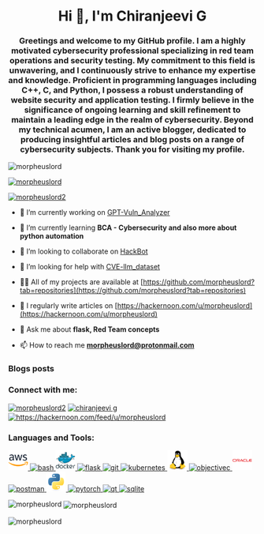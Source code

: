 <h1 align="center">Hi 👋, I'm Chiranjeevi G</h1>
<h3 align="center">Greetings and welcome to my GitHub profile. I am a highly motivated cybersecurity professional specializing in red team operations and security testing. My commitment to this field is unwavering, and I continuously strive to enhance my expertise and knowledge. Proficient in programming languages including C++, C, and Python, I possess a robust understanding of website security and application testing. I firmly believe in the significance of ongoing learning and skill refinement to maintain a leading edge in the realm of cybersecurity. Beyond my technical acumen, I am an active blogger, dedicated to producing insightful articles and blog posts on a range of cybersecurity subjects. Thank you for visiting my profile.</h3>

<p align="left"> <img src="https://komarev.com/ghpvc/?username=morpheuslord&label=Profile%20views&color=0e75b6&style=flat" alt="morpheuslord" /> </p>

<p align="left"> <a href="https://github.com/ryo-ma/github-profile-trophy"><img src="https://github-profile-trophy.vercel.app/?username=morpheuslord" alt="morpheuslord" /></a> </p>

<p align="left"> <a href="https://twitter.com/morpheuslord2" target="blank"><img src="https://img.shields.io/twitter/follow/morpheuslord2?logo=twitter&style=for-the-badge" alt="morpheuslord2" /></a> </p>

- 🔭 I’m currently working on [GPT-Vuln_Analyzer](https://github.com/morpheuslord/GPT_Vuln-analyzer)

- 🌱 I’m currently learning **BCA - Cybersecurity and also more about python automation**

- 👯 I’m looking to collaborate on [HackBot](https://github.com/morpheuslord/HackBot)

- 🤝 I’m looking for help with [CVE-llm_dataset](https://github.com/morpheuslord/CVE-llm_dataset)

- 👨‍💻 All of my projects are available at [https://github.com/morpheuslord?tab=repositories](https://github.com/morpheuslord?tab=repositories)

- 📝 I regularly write articles on [https://hackernoon.com/u/morpheuslord](https://hackernoon.com/u/morpheuslord)

- 💬 Ask me about **flask, Red Team concepts**

- 📫 How to reach me **morpheuslord@protonmail.com**

### Blogs posts
<!-- BLOG-POST-LIST:START -->
<!-- BLOG-POST-LIST:END -->

<h3 align="left">Connect with me:</h3>
<p align="left">
<a href="https://twitter.com/morpheuslord2" target="blank"><img align="center" src="https://raw.githubusercontent.com/rahuldkjain/github-profile-readme-generator/master/src/images/icons/Social/twitter.svg" alt="morpheuslord2" height="30" width="40" /></a>
<a href="https://linkedin.com/in/chiranjeevi g" target="blank"><img align="center" src="https://raw.githubusercontent.com/rahuldkjain/github-profile-readme-generator/master/src/images/icons/Social/linked-in-alt.svg" alt="chiranjeevi g" height="30" width="40" /></a>
<a href="/https://hackernoon.com/feed/u/morpheuslord" target="blank"><img align="center" src="https://raw.githubusercontent.com/rahuldkjain/github-profile-readme-generator/master/src/images/icons/Social/rss.svg" alt="https://hackernoon.com/feed/u/morpheuslord" height="30" width="40" /></a>
</p>

<h3 align="left">Languages and Tools:</h3>
<p align="left"> <a href="https://aws.amazon.com" target="_blank" rel="noreferrer"> <img src="https://raw.githubusercontent.com/devicons/devicon/master/icons/amazonwebservices/amazonwebservices-original-wordmark.svg" alt="aws" width="40" height="40"/> </a> <a href="https://www.gnu.org/software/bash/" target="_blank" rel="noreferrer"> <img src="https://www.vectorlogo.zone/logos/gnu_bash/gnu_bash-icon.svg" alt="bash" width="40" height="40"/> </a> <a href="https://www.docker.com/" target="_blank" rel="noreferrer"> <img src="https://raw.githubusercontent.com/devicons/devicon/master/icons/docker/docker-original-wordmark.svg" alt="docker" width="40" height="40"/> </a> <a href="https://flask.palletsprojects.com/" target="_blank" rel="noreferrer"> <img src="https://www.vectorlogo.zone/logos/pocoo_flask/pocoo_flask-icon.svg" alt="flask" width="40" height="40"/> </a> <a href="https://git-scm.com/" target="_blank" rel="noreferrer"> <img src="https://www.vectorlogo.zone/logos/git-scm/git-scm-icon.svg" alt="git" width="40" height="40"/> </a> <a href="https://kubernetes.io" target="_blank" rel="noreferrer"> <img src="https://www.vectorlogo.zone/logos/kubernetes/kubernetes-icon.svg" alt="kubernetes" width="40" height="40"/> </a> <a href="https://www.linux.org/" target="_blank" rel="noreferrer"> <img src="https://raw.githubusercontent.com/devicons/devicon/master/icons/linux/linux-original.svg" alt="linux" width="40" height="40"/> </a> <a href="https://developer.apple.com/library/archive/documentation/Cocoa/Conceptual/ProgrammingWithObjectiveC/Introduction/Introduction.html" target="_blank" rel="noreferrer"> <img src="https://www.vectorlogo.zone/logos/apple_objectivec/apple_objectivec-icon.svg" alt="objectivec" width="40" height="40"/> </a> <a href="https://www.oracle.com/" target="_blank" rel="noreferrer"> <img src="https://raw.githubusercontent.com/devicons/devicon/master/icons/oracle/oracle-original.svg" alt="oracle" width="40" height="40"/> </a> <a href="https://postman.com" target="_blank" rel="noreferrer"> <img src="https://www.vectorlogo.zone/logos/getpostman/getpostman-icon.svg" alt="postman" width="40" height="40"/> </a> <a href="https://www.python.org" target="_blank" rel="noreferrer"> <img src="https://raw.githubusercontent.com/devicons/devicon/master/icons/python/python-original.svg" alt="python" width="40" height="40"/> </a> <a href="https://pytorch.org/" target="_blank" rel="noreferrer"> <img src="https://www.vectorlogo.zone/logos/pytorch/pytorch-icon.svg" alt="pytorch" width="40" height="40"/> </a> <a href="https://www.qt.io/" target="_blank" rel="noreferrer"> <img src="https://upload.wikimedia.org/wikipedia/commons/0/0b/Qt_logo_2016.svg" alt="qt" width="40" height="40"/> </a> <a href="https://www.sqlite.org/" target="_blank" rel="noreferrer"> <img src="https://www.vectorlogo.zone/logos/sqlite/sqlite-icon.svg" alt="sqlite" width="40" height="40"/> </a> </p>

<p><img align="left" src="https://github-readme-stats.vercel.app/api/top-langs?username=morpheuslord&show_icons=true&locale=en&layout=compact" alt="morpheuslord" /></p>

<p>&nbsp;<img align="center" src="https://github-readme-stats.vercel.app/api?username=morpheuslord&show_icons=true&locale=en" alt="morpheuslord" /></p>

<p><img align="center" src="https://github-readme-streak-stats.herokuapp.com/?user=morpheuslord&" alt="morpheuslord" /></p>
